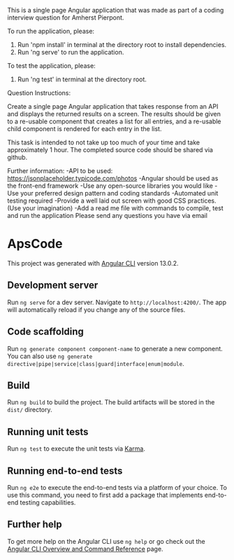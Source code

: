 This is a single page Angular application that was made as part of a coding interview question for Amherst Pierpont.

To run the application, please:

 1) Run 'npm install' in terminal at the directory root to install dependencies.
 2) Run 'ng serve' to run the application.

To test the application, please:

1) Run 'ng test' in terminal at the directory root.

Question Instructions:

Create a single page Angular application that takes response from an API and displays the returned results on a screen. The results should be given to a re-usable component that creates a list for all entries, and a re-usable child component is rendered for each entry in the list.

This task is intended to not take up too much of your time and take approximately 1 hour. The completed source code should be shared via github.

Further information:
-API to be used: https://jsonplaceholder.typicode.com/photos
-Angular should be used as the front-end framework
-Use any open-source libraries you would like
-Use your preferred design pattern and coding standards
-Automated unit testing required
-Provide a well laid out screen with good CSS practices. (Use your imagination)
-Add a read me file with commands to compile, test and run the application
Please send any questions you have via email

# ApsCode

This project was generated with [Angular CLI](https://github.com/angular/angular-cli) version 13.0.2.

## Development server

Run `ng serve` for a dev server. Navigate to `http://localhost:4200/`. The app will automatically reload if you change any of the source files.

## Code scaffolding

Run `ng generate component component-name` to generate a new component. You can also use `ng generate directive|pipe|service|class|guard|interface|enum|module`.

## Build

Run `ng build` to build the project. The build artifacts will be stored in the `dist/` directory.

## Running unit tests

Run `ng test` to execute the unit tests via [Karma](https://karma-runner.github.io).

## Running end-to-end tests

Run `ng e2e` to execute the end-to-end tests via a platform of your choice. To use this command, you need to first add a package that implements end-to-end testing capabilities.

## Further help

To get more help on the Angular CLI use `ng help` or go check out the [Angular CLI Overview and Command Reference](https://angular.io/cli) page.

